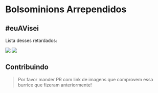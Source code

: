 # Bolsominions Arrependidos

## #euAVisei

Lista desses retardados:

![](https://i.imgur.com/HiNx87J.png)
![](https://i.imgur.com/ORKbIC3.png)

## Contribuindo

> Por favor mander PR com link de imagens que comprovem essa burrice que fizeram anteriormente!
